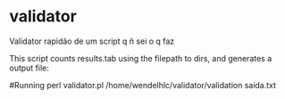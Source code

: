 # validator
Validator rapidão de um script q ñ sei o q faz

This script counts results.tab using the filepath to dirs, and generates a output file:

#Running
perl validator.pl /home/wendelhlc/validator/validation saida.txt

